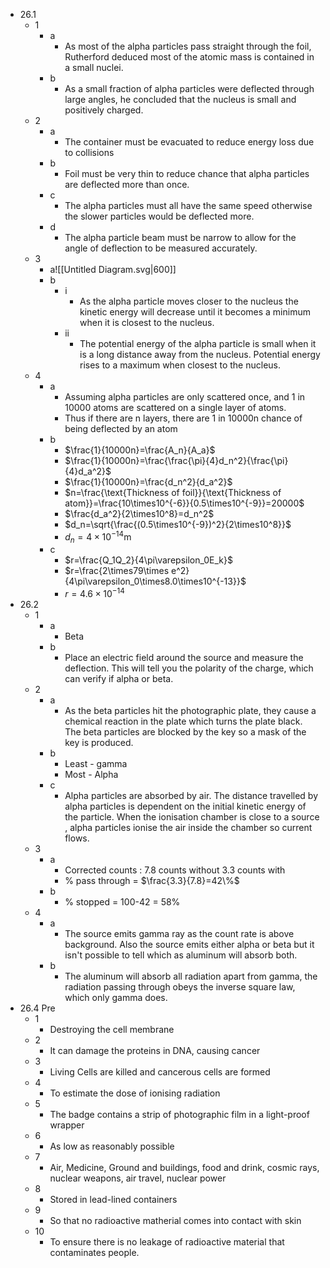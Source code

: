 - 26.1
	- 1
		- a
			- As most of the alpha particles pass straight through the foil, Rutherford deduced most of the atomic mass is contained in a small nuclei.
		- b
			- As a small fraction of alpha particles were deflected through large angles, he concluded that the nucleus is small and positively charged.
	- 2
		- a
			- The container must be evacuated to reduce energy loss due to collisions
		- b
			- Foil must be very thin to reduce chance that alpha particles are deflected more than once.
		- c
			- The alpha particles must all have the same speed otherwise the slower particles would be deflected more.
		- d
			- The alpha particle beam must be narrow to allow for the angle of deflection to be measured accurately.
	- 3
		- a![[Untitled Diagram.svg|600]]
		- b
			- i
				- As the alpha particle moves closer to the nucleus the kinetic energy will decrease until it becomes a minimum when it is closest to the nucleus.
			- ii
				- The potential energy of the alpha particle is small when it is a long distance away from the nucleus. Potential energy rises to a maximum when closest to the nucleus.
	- 4
		- a
			- Assuming alpha particles are only scattered once, and 1 in 10000 atoms are scattered on a single layer of atoms.
			- Thus if there are n layers, there are 1 in 10000n chance of being deflected by an atom
		- b
			- $\frac{1}{10000n}=\frac{A_n}{A_a}$
			- $\frac{1}{10000n}=\frac{\frac{\pi}{4}d_n^2}{\frac{\pi}{4}d_a^2}$
			- $\frac{1}{10000n}=\frac{d_n^2}{d_a^2}$
			- $n=\frac{\text{Thickness of foil}}{\text{Thickness of atom}}=\frac{10\times10^{-6}}{0.5\times10^{-9}}=20000$
			- $\frac{d_a^2}{2\times10^8}=d_n^2$
			- $d_n=\sqrt{\frac{(0.5\times10^{-9})^2}{2\times10^8}}$
			- $d_n=4\times10^{-14}\text{m}$
		- c
			- $r=\frac{Q_1Q_2}{4\pi\varepsilon_0E_k}$
			- $r=\frac{2\times79\times e^2}{4\pi\varepsilon_0\times8.0\times10^{-13}}$
			- $r=4.6\times10^{-14}$
- 26.2
	- 1
		- a
			- Beta
		- b
			- Place an electric field around the source and measure the deflection. This will tell you the polarity of the charge, which can verify if alpha or beta.
	- 2
		- a
			- As the beta particles hit the photographic plate, they cause a chemical reaction in the plate which turns the plate black. The beta particles are blocked by the key so a mask of the key is produced.
		- b
			- Least - gamma
			- Most - Alpha
		- c
			- Alpha particles are absorbed by air. The distance travelled by alpha particles is dependent on the initial kinetic energy of the particle. When the ionisation chamber is close to a source , alpha particles ionise the air inside the chamber so current flows.
	- 3
		- a
			- Corrected counts : 7.8 counts without 3.3 counts with
			- % pass through = $\frac{3.3}{7.8}=42\%$ 
		- b
			- % stopped = 100-42 = 58%
	- 4
		- a
			- The source emits gamma ray as the count rate is above background. Also the source emits either alpha or beta but it isn't possible to tell which as aluminum will absorb both.
		- b
			- The aluminum will absorb all radiation apart from gamma, the radiation passing through obeys the inverse square law, which only gamma does.
- 26.4 Pre
	- 1
		- Destroying the cell membrane
	- 2
		- It can damage the proteins in DNA, causing cancer
	- 3
		- Living Cells are killed and cancerous cells are formed
	- 4
		- To estimate the dose of ionising radiation
	- 5
		- The badge contains a strip of photographic film in a light-proof wrapper
	- 6
		- As low as reasonably possible
	- 7
		- Air, Medicine, Ground and buildings, food and drink, cosmic rays, nuclear weapons, air travel, nuclear power
	- 8
		- Stored in lead-lined containers
	- 9
		- So that no radioactive matherial comes into contact with skin
	- 10
		- To ensure there is no leakage of radioactive material that contaminates people.